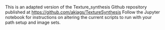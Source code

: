This is an adapted version of the Texture_synthesis Github repository published at https://github.com/akjags/TextureSynthesis
Follow the Jupyter notebook for instructions on altering the current scripts to run with your path setup and image sets. 
